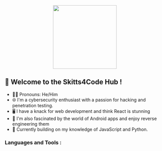 <div id="header" align="center">
  <img src="https://media.giphy.com/media/1sgetPM00wWqJpVUTl/giphy.gif" width="200"/>
</div>

## 👋 Welcome to the Skitts4Code Hub !
- 🧑🏽 Pronouns: He/Him
- 🌐 I'm a cybersecurity enthusiast with a passion for hacking and penetration testing.
- 🖥️ I have a knack for web development and think React is stunning
- 📱 I'm also fascinated by the world of Android apps and enjoy reverse engineering them
- 🌱 Currently building on my knowledge of JavaScript and Python.
  
### Languages and Tools :

<!--
**skitts4code/skitts4code** is a ✨ _special_ ✨ repository because its `README.md` (this file) appears on your GitHub profile.

Here are some ideas to get you started:

- 🔭 I’m currently working on ...
- 🌱 I’m currently learning ...
- 👯 I’m looking to collaborate on ...
- 🤔 I’m looking for help with ...
- 💬 Ask me about ...
- 📫 How to reach me: ...
- 😄 Pronouns: ...
- ⚡ Fun fact: ...
-->
